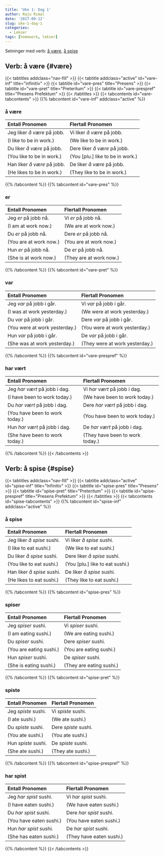 ```yaml
---
title: 'Uke 1: Dag 1'
author: Raju Rimal
date: '2017-09-12'
slug: uke-1-dag-1
categories:
  - Lekser
tags: [homework, lekser]
---
```


Setninger med verb:
[å være](#være"), [å spise](#spise)

## Verb: å være {#være} 
{{< tabtitles addclass="nav-fill" >}}
{{< tabtitle addclass="active" id="vare-inf" title="infinitiv" >}}
{{< tabtitle id="vare-pres" title="Presens" >}}
{{< tabtitle id="vare-pret" title="Preteritum" >}}
{{< tabtitle id="vare-prespref" title="Presens Prefektum" >}}
{{< /tabtitles >}}
{{< tabcontents id="vare-tabcontents" >}}
{{% tabcontent id="vare-inf" addclass="active" %}}

### å være ###

| **Entall Pronomen**             | **Flertall Pronomen**            |
| :------------------------------ | :------------------------------- |
| Jeg liker _å være_ på jobb.     | Vi liker _å være_ på jobb.       |
| (I like to be in work.)         | (We like to be in work.)         |
| Du liker _å være_ på jobb.      | Dere liker _å være_ på jobb.     |
| (You like to be in work.)       | (You [plu.] like to be in work.) |
| Han liker _å være_ på jobb.     | De liker _å være_ på jobb.       |
| (He likes to be in work.)       | (They like to be in work.)       |

{{% /tabcontent %}}
{{% tabcontent id="vare-pres" %}}

### er ###

| **Entall Pronomen**    | **Flertall Pronomen**   |
| :--------------------- | :---------------------- |
| Jeg _er_ på jobb nå.   | Vi _er_ på jobb nå.     |
| (I am at work now.)    | (We are at work now.)   |
| Du _er_ på jobb nå.    | Dere _er_ på jobb nå.   |
| (You are at work now.) | (You are at work now.)  |
| Hun _er_ på jobb nå.   | De _er_ på jobb nå.     |
| (She is at work now.) | (They are at work now.) |

{{% /tabcontent %}}
{{% tabcontent id="vare-pret" %}}

### var ###

| **Entall Pronomen**           | **Flertall Pronomen**          |
| :-------------------------    | :--------------------------    |
| Jeg _var_ på jobb i går.      | Vi _var_ på jobb i går.        |
| (I was at work yesterday.)    | (We were at work yesterday.)   |
| Du _var_ på jobb i går.       | Dere _var_ på jobb i går.      |
| (You were at work yesterday.) | (You were at work yesterday.)  |
| Hun _var_ på jobb i går.      | De _var_ på jobb i går.        |
| (She was at work yesterday.)  | (They were at work yesterday.) |

{{% /tabcontent %}}
{{% tabcontent id="vare-prespref" %}}

### har vært ###

| **Entall Pronomen**            | **Flertall Pronomen**           |
| :-------------------------     | :--------------------------     |
| Jeg _har vært_ på jobb i dag.  | Vi _har vært_ på jobb i dag.    |
| (I have been to work today.)   | (We have been to work today.)   |
| Du _har vært_ på jobb i dag.   | Dere _har vært_ på jobb i dag.  |
| (You have been to work today.) | (You have been to work today.)  |
| Hun _har vært_ på jobb i dag.  | De _har vært_ på jobb i dag.    |
| (She have been to work today.) | (They have been to work today.) |

{{% /tabcontent %}}
{{< /tabcontents >}}

## Verb: å spise {#spise}

{{< tabtitles addclass="nav-fill" >}}
{{< tabtitle addclass="active" id="spise-inf" title="Infinitiv" >}}
{{< tabtitle id="spise-pres" title="Presens" >}}
{{< tabtitle id="spise-pret" title="Preteritum" >}}
{{< tabtitle id="spise-prespref" title="Presens Prefektum" >}}
{{< /tabtitles >}}
{{< tabcontents id="spise-tabcontents" >}}
{{% tabcontent id="spise-inf" addclass="active" %}}
### å spise
| **Entall Pronomen**             | **Flertall Pronomen**            |
| :------------------------------ | :------------------------------- |
| Jeg liker _å spise_ sushi.      | Vi liker _å spise_ sushi.        |
| (I like to eat sushi.)          | (We like to eat sushi.)          |
| Du liker _å spise_ sushi.       | Dere liker _å spise_ sushi.      |
| (You like to eat sushi.)        | (You [plu.] like to eat sushi.)  |
| Han liker _å spise_ sushi.      | De liker _å spise_ sushi.        |
| (He likes to eat sushi.)        | (They like to eat sushi.)        |
{{% /tabcontent %}}
{{% tabcontent id="spise-pres" %}}
### spiser
| **Entall Pronomen**     | **Flertall Pronomen**    |
| :---------------------  | :----------------------  |
| Jeg _spiser_ sushi.     | Vi _spiser_ sushi.       |
| (I am eating sushi.)    | (We are eating sushi.)   |
| Du _spiser_ sushi.      | Dere _spiser_ sushi.     |
| (You are eating sushi.) | (You are eating sushi.)  |
| Hun _spiser_ sushi.     | De _spiser_ sushi.       |
| (She is eating sushi.)  | (They are eating sushi.) |
{{% /tabcontent %}}
{{% tabcontent id="spise-pret" %}}
### spiste
| **Entall Pronomen**        | **Flertall Pronomen**       |
| :------------------------- | :-------------------------- |
| Jeg _spiste_ sushi.        | Vi _spiste_ sushi.          |
| (I ate sushi.)             | (We ate sushi.)             |
| Du _spiste_ sushi.         | Dere _spiste_ sushi.        |
| (You ate sushi.)           | (You ate sushi.)            |
| Hun _spiste_ sushi.        | De _spiste_ sushi.          |
| (She ate sushi.)           | (They ate sushi.)           |
{{% /tabcontent %}}
{{% tabcontent id="spise-prespref" %}}
### har spist
| **Entall Pronomen**        | **Flertall Pronomen**       |
| :------------------------- | :-------------------------- |
| Jeg _har spist_ sushi.     | Vi _har spist_ sushi.       |
| (I have eaten sushi.)      | (We have eaten sushi.)      |
| Du _har spist_ sushi.      | Dere _har spist_ sushi.     |
| (You have eaten sushi.)    | (You have eaten sushi.)     |
| Hun _har spist_ sushi.     | De _har spist_ sushi.       |
| (She has eaten sushi.)     | (They have eaten sushi.)    |
{{% /tabcontent %}}
{{< /tabcontents >}}
